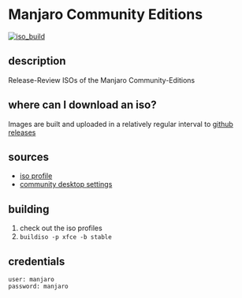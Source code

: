 # Manjaro Community Editions
[![iso_build](https://github.com/manjaro/community-editions/workflows/iso_build/badge.svg)](https://github.com/manjaro/community-editions/actions)

## description

Release-Review ISOs of the Manjaro Community-Editions

## where can I download an iso?

Images are built and uploaded in a relatively regular interval to [github releases](https://github.com/manjaro/community-editions/releases)

## sources

- [iso profile](https://gitlab.manjaro.org/profiles-and-settings/iso-profiles/-/tree/master/manjaro)
- [community desktop settings](https://gitlab.manjaro.org/profiles-and-settings/desktop-settings/-/tree/master/community)

## building

1. check out the iso profiles
2. `buildiso -p xfce -b stable`

## credentials

```
user: manjaro
password: manjaro
```
